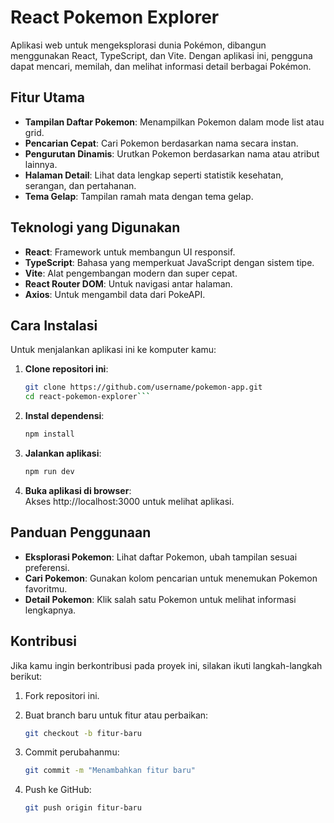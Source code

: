 # React Pokemon Explorer

Aplikasi web untuk mengeksplorasi dunia Pokémon, dibangun menggunakan React, TypeScript, dan Vite. Dengan aplikasi ini, pengguna dapat mencari, memilah, dan melihat informasi detail berbagai Pokémon.

## Fitur Utama

- **Tampilan Daftar Pokemon**: Menampilkan Pokemon dalam mode list atau grid.
- **Pencarian Cepat**: Cari Pokemon berdasarkan nama secara instan.
- **Pengurutan Dinamis**: Urutkan Pokemon berdasarkan nama atau atribut lainnya.
- **Halaman Detail**: Lihat data lengkap seperti statistik kesehatan, serangan, dan pertahanan.
- **Tema Gelap**: Tampilan ramah mata dengan tema gelap.

## Teknologi yang Digunakan

- **React**: Framework untuk membangun UI responsif.
- **TypeScript**: Bahasa yang memperkuat JavaScript dengan sistem tipe.
- **Vite**: Alat pengembangan modern dan super cepat.
- **React Router DOM**: Untuk navigasi antar halaman.
- **Axios**: Untuk mengambil data dari PokeAPI.

## Cara Instalasi

Untuk menjalankan aplikasi ini ke komputer kamu:

1. **Clone repositori ini**:

   ```bash
   git clone https://github.com/username/pokemon-app.git
   cd react-pokemon-explorer```


2. **Instal dependensi**:

   ```bash
   npm install
   ```

3. **Jalankan aplikasi**:

   ```bash
   npm run dev
   ```

4. **Buka aplikasi di browser**:\
   Akses http://localhost:3000 untuk melihat aplikasi.

## Panduan Penggunaan

- **Eksplorasi Pokemon**: Lihat daftar Pokemon, ubah tampilan sesuai preferensi.
- **Cari Pokemon**: Gunakan kolom pencarian untuk menemukan Pokemon favoritmu.
- **Detail Pokemon**: Klik salah satu Pokemon untuk melihat informasi lengkapnya.

## Kontribusi

Jika kamu ingin berkontribusi pada proyek ini, silakan ikuti langkah-langkah berikut:

1. Fork repositori ini.
2. Buat branch baru untuk fitur atau perbaikan:

   ```bash
   git checkout -b fitur-baru
   ```
3. Commit perubahanmu:

   ```bash
   git commit -m "Menambahkan fitur baru"
   ```
4. Push ke GitHub:

   ```bash
   git push origin fitur-baru
   ```
